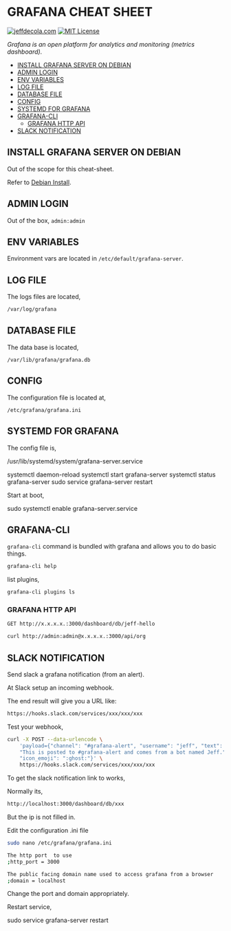 # GRAFANA CHEAT SHEET

[![jeffdecola.com](https://img.shields.io/badge/website-jeffdecola.com-blue)](https://jeffdecola.com)
[![MIT License](https://img.shields.io/:license-mit-blue.svg)](https://jeffdecola.mit-license.org)

_Grafana is an open platform for analytics and monitoring (metrics dashboard)._

* [INSTALL GRAFANA SERVER ON DEBIAN](https://github.com/JeffDeCola/my-cheat-sheets/tree/master/software/operations/telemetry/grafana-cheat-sheet#install-grafana-server-on-debian)
* [ADMIN LOGIN](https://github.com/JeffDeCola/my-cheat-sheets/tree/master/software/operations/telemetry/grafana-cheat-sheet#admin-login)
* [ENV VARIABLES](https://github.com/JeffDeCola/my-cheat-sheets/tree/master/software/operations/telemetry/grafana-cheat-sheet#env-variables)
* [LOG FILE](https://github.com/JeffDeCola/my-cheat-sheets/tree/master/software/operations/telemetry/grafana-cheat-sheet#log-file)
* [DATABASE FILE](https://github.com/JeffDeCola/my-cheat-sheets/tree/master/software/operations/telemetry/grafana-cheat-sheet#database-file)
* [CONFIG](https://github.com/JeffDeCola/my-cheat-sheets/tree/master/software/operations/telemetry/grafana-cheat-sheet#config)
* [SYSTEMD FOR GRAFANA](https://github.com/JeffDeCola/my-cheat-sheets/tree/master/software/operations/telemetry/grafana-cheat-sheet#systemd-for-grafana)
* [GRAFANA-CLI](https://github.com/JeffDeCola/my-cheat-sheets/tree/master/software/operations/telemetry/grafana-cheat-sheet#grafana-cli)
  * [GRAFANA HTTP API](https://github.com/JeffDeCola/my-cheat-sheets/tree/master/software/operations/telemetry/grafana-cheat-sheet#grafana-http-api)
* [SLACK NOTIFICATION](https://github.com/JeffDeCola/my-cheat-sheets/tree/master/software/operations/telemetry/grafana-cheat-sheet#slack-notification)

## INSTALL GRAFANA SERVER ON DEBIAN

Out of the scope for this cheat-sheet.

Refer to [Debian Install](http://docs.grafana.org/installation/debian/).

## ADMIN LOGIN

Out of the box, `admin:admin`

## ENV VARIABLES

Environment vars are located in `/etc/default/grafana-server`.

## LOG FILE

The logs files are located,

```bash
/var/log/grafana
```

## DATABASE FILE

The data base is located,

`/var/lib/grafana/grafana.db`

## CONFIG

The configuration file is located at,

`/etc/grafana/grafana.ini`

## SYSTEMD FOR GRAFANA

The config file is,

/usr/lib/systemd/system/grafana-server.service

systemctl daemon-reload
systemctl start grafana-server
systemctl status grafana-server
sudo service grafana-server restart

Start at boot,

sudo systemctl enable grafana-server.service

## GRAFANA-CLI

`grafana-cli` command is bundled with grafana and allows you to do basic things.

```bash
grafana-cli help
```

list plugins,

```bash
grafana-cli plugins ls
```

### GRAFANA HTTP API

```bash
GET http://x.x.x.x.:3000/dashboard/db/jeff-hello
```

```bash
curl http://admin:admin@x.x.x.x.:3000/api/org
```

## SLACK NOTIFICATION

Send slack a grafana notification (from an alert).

At Slack setup an incoming webhook.

The end result will give you a URL like:

```bash
https://hooks.slack.com/services/xxx/xxx/xxx
```

Test your webhook,

```bash
curl -X POST --data-urlencode \
    'payload={"channel": "#grafana-alert", "username": "jeff", "text": \
    "This is posted to #grafana-alert and comes from a bot named Jeff.", \
    "icon_emoji": ":ghost:"}' \
    https://hooks.slack.com/services/xxx/xxx/xxx
```

To get the slack notification link to works,

Normally its,

```bash
http://localhost:3000/dashboard/db/xxx
```

But the ip is not filled in.

Edit the configuration .ini file

```bash
sudo nano /etc/grafana/grafana.ini
```

```bash
The http port  to use
;http_port = 3000

The public facing domain name used to access grafana from a browser
;domain = localhost
```

Change the port and domain appropriately.

Restart service,

sudo service grafana-server restart
